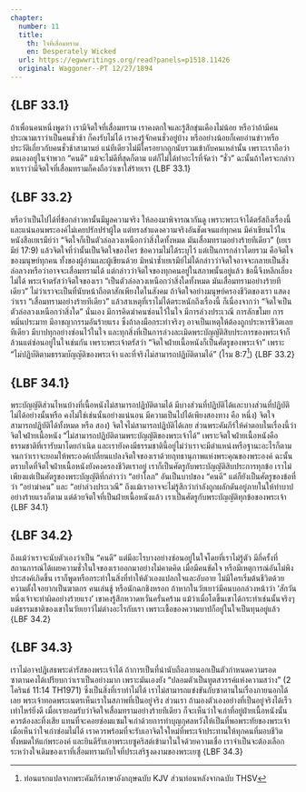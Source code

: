 ```yaml
---
chapter:
  number: 11
  title:
    th: ใจที่เสื่อมทราม
    en: Desperately Wicked
  url: https://egwwritings.org/read?panels=p1518.11426
  original: Waggoner--PT 12/27/1894
---
```


## {LBF 33.1}

ถ้าเพื่อนคนหนึ่งพูดว่า เรามีจิตใจที่เสื่อมทราม เราคงตกใจและรู้สึกขุ่นเคืองไม่น้อย หรือว่าถ้ามีคนประณามเราว่าเป็นคนชั่วช้า ก็คงรับไม่ได้ เราคงรู้จักคนชั่วอยู่บ้าง หรืออย่างน้อยก็เคยอ่านข่าวหรือประวัติเกี่ยวกับคนชั่วช้าสามานย์ แน่ทีเดียวไม่มีใครอยากถูกนับรวมเข้ากับคนเหล่านั้น เพราะเราถือว่าตนเองอยู่ในจำพวก “คนดี” แม้จะไม่ดีที่สุดก็ตาม แต่ก็ไม่ได้ทำอะไรที่จัดว่า “ชั่ว” ฉะนั้นถ้าใครจะกล่าวหาเราว่ามีจิตใจที่เสื่อมทรามก็คงถือว่าเขาใส่ร้ายเรา {LBF 33.1}

## {LBF 33.2}

หรือว่าเป็นไปได้ที่ข้อกล่าวหานั้นมีมูลความจริง ให้ลองมาพิจารณากันดู เพราะพระเจ้าได้ตรัสถึงเรื่องนี้ และแน่นอนพระองค์ไม่เคยปรักปรำผู้ใด แต่ทรงสำแดงความจริงอันชัดเจนแก่ทุกคน มีคำเขียนไว้ในหนังสือเยเรมีย์ว่า “จิตใจก็เป็นตัวล่อลวงเหนือกว่าสิ่งใดทั้งหมด มันเสื่อมทรามอย่างร้ายทีเดียว” (เยเรมีย์ 17:9) แล้วจิตใจที่ว่านั้นเป็นจิตใจของใคร ข้อความไม่ได้ระบุไว้ แต่เป็นการกล่าวโดยรวม คือจิตใจของมนุษย์ทุกคน ทั้งของผู้อ่านและผู้เขียนด้วย มิหนำซ้ำเยเรมีย์ไม่ได้กล่าวว่าจิตใจอาจจะกลายเป็นสิ่งล่อลวงหรือว่าอาจจะเสื่อมทรามได้ แต่กล่าวว่าจิตใจของทุกคนอยู่ในสภาพนั้นอยู่แล้ว ข้อนี้จึงหลีกเลี่ยงไม่ได้ พระเจ้าตรัสว่าจิตใจของเรา “เป็นตัวล่อลวงเหนือกว่าสิ่งใดทั้งหมด มันเสื่อมทรามอย่างร้ายทีเดียว” ไม่ว่าเราจะเป็นที่นับหน้าถือตาสักเพียงใดในสังคม ถ้าจิตใจอย่างมนุษย์ครองชีวิตของเรา แสดงว่าเรา “เสื่อมทรามอย่างร้ายทีเดียว” แล้วสาเหตุที่เราไม่ได้ตระหนักถึงเรื่องนี้ ก็เนื่องจากว่า “จิตใจเป็นตัวล่อลวงเหนือกว่าสิ่งใด” นั่นเอง มีการคิดฆ่าคนซ่อนไว้ในใจ มีการล่วงประเวณี การลักขโมย การหมิ่นประมาท มีอาชญากรรมอันร้ายแรง ซึ่งถ้าลงมือกระทำจริงๆ อาจเป็นเหตุให้ต้องถูกประหารชีวิตเลยทีเดียว มีบาปทุกอย่างซ่อนไว้ในใจ และทุกสิ่งที่เป็นการล่วงละเมิดพระบัญญัติสิบประการของพระเจ้าก็ล้วนแต่ซ่อนอยู่ในใจเช่นกัน เพราะพระเจ้าตรัสว่า “จิตใจฝ่ายเนื้อหนังก็เป็นศัตรูของพระเจ้า” เพราะ “ไม่ปฏิบัติตามธรรมบัญญัติของพระเจ้า และที่จริงไม่สามารถปฏิบัติตามได้” (โรม 8:7[^1]) {LBF 33.2}

[^1]: ท่อนแรกแปลจากพระคัมภีร์ภาษาอังกฤษฉบับ KJV ส่วนท่อนหลังจากฉบับ THSV

## {LBF 34.1}

พระบัญญัติส่วนไหนบ้างที่เนื้อหนังไม่สามารถปฏิบัติตามได้ มีบางส่วนที่ปฏิบัติได้และบางส่วนที่ปฏิบัติไม่ได้อย่างนั้นหรือ คงไม่ใช่เช่นนั้นอย่างแน่นอน มีความเป็นไปได้เพียงสองทาง คือ หนึ่ง) จิตใจสามารถปฏิบัติได้ทั้งหมด หรือ สอง) จิตใจไม่สามารถปฏิบัติได้เลย ส่วนพระคัมภีร์ให้คำตอบในเรื่องนี้ว่า จิตใจฝ่ายเนื้อหนัง “ไม่สามารถปฏิบัติตามพระบัญญัติของพระเจ้าได้” เพราะจิตใจฝ่ายเนื้อหนังคือธรรมชาติที่เรารับมาโดยกำเนิด และเรายังคงมีธรรมชาตินี้อยู่ไม่ว่าเราจะมีตำแหน่งหรือฐานะอะไรก็ตาม จนกว่าเราจะยอมให้พระองค์เปลี่ยนแปลงจิตใจของเราด้วยฤทธานุภาพแห่งพระคุณของพระองค์ ฉะนั้นตราบใดที่จิตใจฝ่ายเนื้อหนังยังคงครองชีวิตเราอยู่ เราก็เป็นศัตรูกับพระบัญญัติสิบประการทุกข้อ เราไม่เพียงแต่เป็นศัตรูของพระบัญญัติที่กล่าวว่า “อย่าโลภ” อันเป็นบาปของ “คนดี” แต่ก็ยังเป็นศัตรูของข้อที่ว่า “อย่าฆ่าคน” และ “อย่าล่วงประเวณี” ถึงแม้เราอาจจะไม่รู้สึกว่ากำลังถูกผลักดันอยู่ภายในให้ทำบาปอย่างร้ายแรงก็ตาม แต่ด้วยจิตใจที่เป็นฝ่ายเนื้อหนังแล้ว เราเป็นศัตรูกับพระบัญญัติทุกข้อของพระเจ้า {LBF 34.1}

## {LBF 34.2}

ถึงแม้ว่าเราจะนับตัวเองว่าเป็น “คนดี” แต่มีอะไรบางอย่างซ่อนอยู่ในใจโดยที่เราไม่รู้ตัว มีกี่ครั้งที่สถานการณ์ได้เผยความชั่วในใจของเราออกมาอย่างไม่คาดคิด เมื่อมีคนขัดใจ หรือมีเหตุการณ์อันไม่พึงประสงค์เกิดขึ้น เราก็พูดหรือกระทำในสิ่งที่ทำให้ตัวเองแปลกใจและอับอาย ไม่มีใครเริ่มต้นชีวิตด้วยความตั้งใจอยากเป็นฆาตกร คนเล่นชู้ หรือนักฉกชิงหรอก ถ้าหากในวัยเยาว์มีคนบอกล่วงหน้าว่า ‘สักวันหนึ่งเจ้าจะทำผิดอย่างร้ายแรง’ เขาคงรู้สึกหวาดหวั่นครั่นคร้าม แม้ว่าเมื่อโตขึ้นเขาได้กระทำเช่นนั้นจริงๆ แต่ธรรมชาติของเขาในวัยเยาว์ไม่ต่างอะไรกับเรา เพราะเชื้อของความบาปก็อยู่ในใจเป็นทุนอยู่แล้ว {LBF 34.2}

## {LBF 34.3}

เราไม่อาจปฏิเสธพระดำรัสของพระเจ้าได้ ถ้าการเป็นที่น่านับถือภายนอกเป็นตัวกำหนดความรอด ซาตานคงได้เปรียบกว่าเราเป็นอย่างมาก เพราะมันเองยัง “ปลอมตัวเป็นทูตสวรรค์แห่งความสว่าง” (2 โครินธ์ 11:14 TH1971) ซึ่งเป็นสิ่งที่เราทำไม่ได้ เราไม่สามารถแข่งขันกับซาตานในเรื่องภายนอกได้เลย พระเจ้าทอดพระเนตรเห็นเราในสภาพที่เป็นอยู่จริง ส่วนเรา ถ้ามองตัวเองอย่างที่เป็นอยู่จริงได้เร็วเท่าไหร่ยิ่งดี เมื่อเรายอมรับว่าจิตใจเสื่อมทรามอย่างร้ายทีเดียว ก็จะเห็นว่าใจเก่าที่อยู่ฝ่ายเนื้อหนังนั้นควรต้องละทิ้งเสีย แทนที่จะคอยซ่อมแซมใจเก่าด้วยการทำบุญกุศลหวังให้เป็นที่พอพระทัยของพระเจ้า เมื่อเห็นว่าใจเก่าซ่อมไม่ได้ เราควรพร้อมที่จะรับเอาจิตใจใหม่ที่พระเจ้าประทานให้ทุกคนที่มอบชีวิตทั้งหมดให้แก่พระองค์ และยินดีรับเอาพระเยซูคริสต์เข้ามาในใจด้วยความเชื่อ เราจำเป็นจะต้องเลือกระหว่างใจเดิมของเราที่เสื่อมทรามกับใจที่ประเสริฐงดงามของพระเยซู {LBF 34.3}
